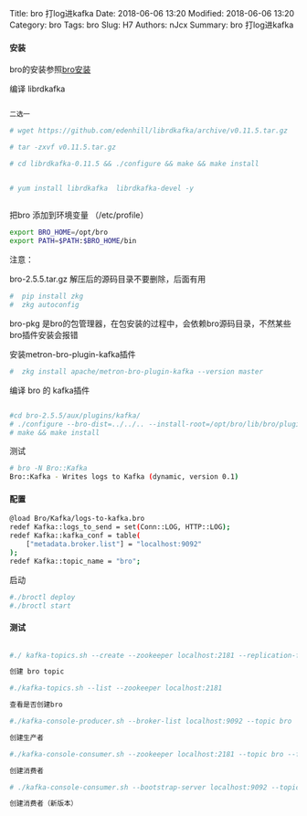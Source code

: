 Title: bro 打log进kafka
Date: 2018-06-06 13:20
Modified: 2018-06-06 13:20
Category: bro
Tags: bro
Slug: H7
Authors: nJcx
Summary: bro 打log进kafka

#### 安装

bro的安装参照[bro安装](https://www.njcx.bid/posts/H11.html)

编译 librdkafka

```bash

二选一

# wget https://github.com/edenhill/librdkafka/archive/v0.11.5.tar.gz

# tar -zxvf v0.11.5.tar.gz

# cd librdkafka-0.11.5 && ./configure && make && make install


# yum install librdkafka  librdkafka-devel -y
 
```

把bro 添加到环境变量  （/etc/profile）

```bash
export BRO_HOME=/opt/bro
export PATH=$PATH:$BRO_HOME/bin

```

注意：

bro-2.5.5.tar.gz  解压后的源码目录不要删除，后面有用


```bash
#  pip install zkg
#  zkg autoconfig
```

bro-pkg 是bro的包管理器，在包安装的过程中，会依赖bro源码目录，不然某些bro插件安装会报错

安装metron-bro-plugin-kafka插件

```bash
#  zkg install apache/metron-bro-plugin-kafka --version master
```





编译 bro 的 kafka插件

```bash

#cd bro-2.5.5/aux/plugins/kafka/
# ./configure --bro-dist=../../.. --install-root=/opt/bro/lib/bro/plugins
# make && make install

```

测试

```bash
# bro -N Bro::Kafka
Bro::Kafka - Writes logs to Kafka (dynamic, version 0.1)
```
#### 配置


```bash
@load Bro/Kafka/logs-to-kafka.bro
redef Kafka::logs_to_send = set(Conn::LOG, HTTP::LOG);
redef Kafka::kafka_conf = table(
    ["metadata.broker.list"] = "localhost:9092"
);
redef Kafka::topic_name = "bro";
```
启动

```bash
#./broctl deploy
#./broctl start

```



#### 测试

```bash

#./ kafka-topics.sh --create --zookeeper localhost:2181 --replication-factor 1 --partitions 1 --topic bro

创建 bro topic

#./kafka-topics.sh --list --zookeeper localhost:2181

查看是否创建bro

#./kafka-console-producer.sh --broker-list localhost:9092 --topic bro

创建生产者

#./kafka-console-consumer.sh --zookeeper localhost:2181 --topic bro --from-beginning

创建消费者

# ./kafka-console-consumer.sh --bootstrap-server localhost:9092 --topic bro --from-beginning (新版本kafka .90版本之后)

创建消费者（新版本）	

```






